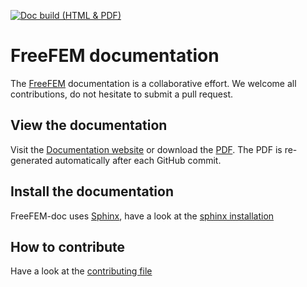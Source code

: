 [![Doc build (HTML & PDF)](https://github.com/FreeFem/FreeFem-doc/actions/workflows/sphinx.yml/badge.svg?branch=master)](https://github.com/FreeFem/FreeFem-doc/actions/workflows/sphinx.yml)

# FreeFEM documentation

The [FreeFEM](https://freefem.org/) documentation is a collaborative effort. We welcome all contributions, do not hesitate to submit a pull request.

## View the documentation

Visit the [Documentation website](https://doc.freefem.org) or download the [PDF](https://doc.freefem.org/pdf/FreeFEM-documentation.pdf). The PDF is re-generated automatically after each GitHub commit.

## Install the documentation

FreeFEM-doc uses [Sphinx](http://www.sphinx-doc.org/en/master/), have a look at the [sphinx installation](sphinx.md)

## How to contribute

Have a look at the [contributing file](CONTRIBUTING.md)
